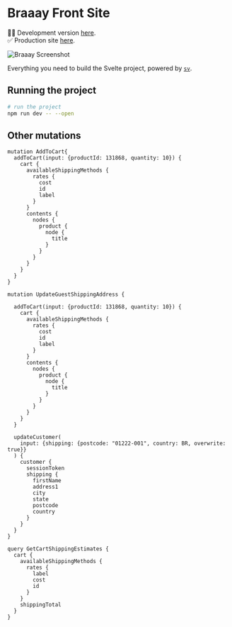 # Braaay Front Site

👨‍💻 Development version [here](https://braaay-front-site.vercel.app/).
<br />
✅ Production site [here](https://braaay.com).

![Braaay Screenshot](https://raw.githubusercontent.com/minimo-io/braaay-front-site/main/static/images/snapshot.png)

Everything you need to build the Svelte project, powered by [`sv`](https://github.com/sveltejs/cli).

## Running the project

```bash
# run the project
npm run dev -- --open
```

## Other mutations

```
mutation AddToCart{
  addToCart(input: {productId: 131868, quantity: 10}) {
    cart {
      availableShippingMethods {
        rates {
          cost
          id
          label
        }
      }
      contents {
        nodes {
          product {
            node {
              title
            }
          }
        }
      }
    }
  }
}

mutation UpdateGuestShippingAddress {

  addToCart(input: {productId: 131868, quantity: 10}) {
    cart {
      availableShippingMethods {
        rates {
          cost
          id
          label
        }
      }
      contents {
        nodes {
          product {
            node {
              title
            }
          }
        }
      }
    }
  }

  updateCustomer(
    input: {shipping: {postcode: "01222-001", country: BR, overwrite: true}}
  ) {
    customer {
      sessionToken
      shipping {
        firstName
        address1
        city
        state
        postcode
        country
      }
    }
  }
}

query GetCartShippingEstimates {
  cart {
    availableShippingMethods {
      rates {
        label
        cost
        id
      }
    }
    shippingTotal
  }
}
```
